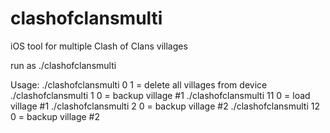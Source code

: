 # clashofclansmulti
iOS tool for multiple Clash of Clans villages 

run as ./clashofclansmulti

Usage:
./clashofclansmulti 0 1 = delete all villages from device
./clashofclansmulti 1 0 = backup village #1
./clashofclansmulti 11 0 = load village #1
./clashofclansmulti 2 0 = backup village #2
./clashofclansmulti 12 0 = backup village #2

